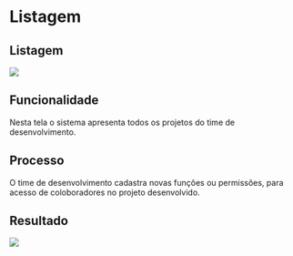 # Listagem

## Listagem

![](http://developers.connectparts.com.br/imagens/tiAdminProjetosListagem.png)

## Funcionalidade

Nesta tela o sistema apresenta todos os projetos do time de desenvolvimento.

## Processo

O time de desenvolvimento cadastra novas funções ou permissões, para acesso de coloboradores no projeto desenvolvido.

## Resultado

![](http://developers.connectparts.com.br/imagens/tiAdminProjetosListagemResultado.png)

